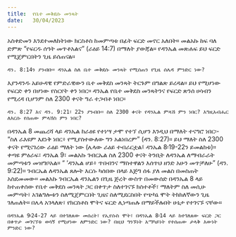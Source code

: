 ```yaml
---
title:  የቤተ መቅደሱ መንጻት
date:   30/04/2023
---
```


አስቀድመን እንደተመለከትነው ክርስቶስ ከመምጣቱ በፊት ፍርድ መኖር አለበት። መልአኩ ከፍ ባለ ድምጽ “የፍርዱ ሰዓት መጥቶአልና” (ራዕይ 14:7) በማለት ያውጃል። የዳንኤል መጽሐፍ ይህ ፍርድ የሚጀምርበትን ጊዜ ይሰጠናል።

`ዳን. 8:14ን ያንብቡ። ዳንኤል ስለ ቤተ መቅደሱ መንጻት የሚሰጠን የጊዜ ሰሌዳ ምንድር ነው?`

እያንዳንዱ አይሁዳዊ የምድራዊውን ቤተ መቅደስ መንጻት ትርጉም በግልጽ ይረዳል። ይህ የሚሆነው የፍርድ ቀን በሆነው የስርየት ቀን ነበር። ዳንኤል የቤተ መቅደስ መንጻትንና የፍርድ ጽንሰ ሀሳብን የሚረዳ ቢሆንም ስለ 2300 ቀናት ግራ ተጋብቶ ነበር።

`ዳን. 8:27 እና ዳን. 9:21፣ 22ን ያንብቡ። ስለ 2300 ቀናት የዳንኤል ምላሽ ምን ነበር? እግዚአብሔር ለእርሱ የሰጠው ምላሽስ ምን ነበር?`

በዳንኤል 8 መጨረሻ ላይ ዳንኤል ከራዕዩ የተነሣ ታሞ የተኘ ሲሆን እንዲህ በማለት ተናግሮ ነበር፡- “ስለ ራእዩም እደነቅ ነበር፥ የሚያስተውለው ግን አልነበረም” (ዳን. 8:27)። ይህ ማለት ስለ 2300 ቀናት የሚናገረው ራዕይ ማለት ነው (ሌላው ራዕይ ተብራርቷል፤ ዳንኤል 8፡19-22ን ይመልከቱ)። ቀጣዩ ምዕራፍ፣ ዳንኤል 9፣ መልአኩ ገብርኤል ስለ 2300 ቀናት ትንቢት ለዳንኤል ለማብራራት መምጣቱን መዝግቦአል። “ ‘ዳንኤል ሆይ፥ ጥበብንና ማስተዋልን እሰጥህ ዘንድ አሁን መጥቻለሁ” (ዳን. 9:22)። ገብርኤል ለዳንኤል ጸሎት እርሱ ካሰበው በላይ እጅግ ሰፋ ያለ መልስ በመስጠት አስደመመው። መልአኩ ገብርኤል ዳንኤልን በጊዜ ጅረት ውስጥ በመውሰድ በዳንኤል 8 ላይ ከተጠቀሰው የቤተ መቅደስ መንጻት ጋር በቀጥታ ስለተገናኙ ክስተቶች፣ ማለትም ስለ መሲሁ መምጣት፣ አገልግሎቱን ስለሚጀምርበት ጊዜና ስለሚደርስበት የጭካኔ ሞት ትክክለኛውን ጊዜ ገለጠለት። በሌላ አገላለጽ፣ የክርስቶስ ሞትና ፍርድ ሊነጣጠሉ በማይችሉበት ሁኔታ የተገናኙ ናቸው።

`በዳንኤል 9፡24-27 ላይ በተገለጸው መሰረት፣ የኢየሱስ ሞት፣ በዳንኤል 8፡14 ላይ ከተገለጸው ፍርድ ጋር በቀጥታ መገናኘቱ ወሳኝ የሚሆነው ለምንድር ነው? በዚህ ግንኙነት አማካይነት የተሰጠው ታላቅ እውነት ምንድር ነው?`